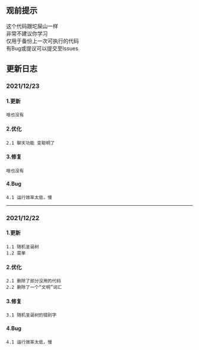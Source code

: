 ## **观前提示**<br>
这个代码跟坨屎山一样<br>
非常不建议你学习<br>
仅用于备份上一次可执行的代码<br>
有Bug或提议可以提交至Issues<br>
## **更新日志**<br>
### **2021/12/23**<br>

#### **1.更新**
    啥也没有
#### **2.优化**
    2.1 聊天功能 变聪明了
#### **3.修复**
    啥也没有
#### **4.Bug**
    4.1 运行效率太低，慢
****
### **2021/12/22**<br>

#### **1.更新**
    1.1 随机圣诞树
    1.2 菜单
#### **2.优化**
    2.1 删除了部分没用的代码
    2.2 删除了一个“文明”词汇
#### **3.修复**
    3.1 随机圣诞树的错别字
#### **4.Bug**
    4.1 运行效率太低，慢